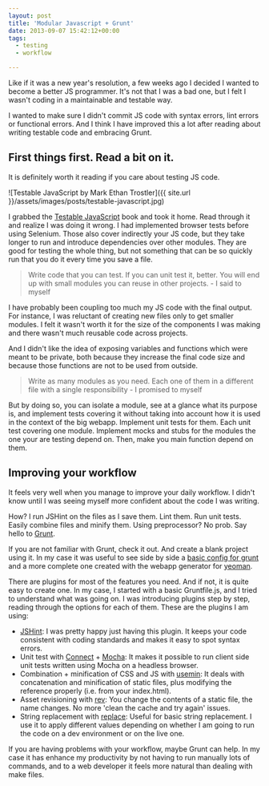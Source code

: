 ```yaml
---
layout: post
title: 'Modular Javascript + Grunt'
date: 2013-09-07 15:42:12+00:00
tags:
  - testing
  - workflow

---
```


Like if it was a new year's resolution, a few weeks ago I decided I
wanted to become a better JS programmer. It's not that I was a bad one,
but I felt I wasn't coding in a maintainable and testable way.

I wanted to make sure I didn't commit JS code with syntax errors, lint
errors or functional errors. And I think I have improved this a lot
after reading about writing testable code and embracing
Grunt.

## First things first. Read a bit on it.

It is definitely worth it reading if you care about testing JS code.

![Testable JavaScript by Mark Ethan Trostler]({{ site.url }}/assets/images/posts/testable-javascript.jpg)

I grabbed the [Testable JavaScript][] book and took it home. Read through it and realize I was
doing it wrong. I had implemented browser tests before using Selenium.
Those also cover indirectly your JS code, but they take longer to run
and introduce dependencies over other modules. They are good for testing
the whole thing, but not something that can be so quickly run that you
do it every time you save a file.

> Write code that you can test. If you can unit test it, better. You
> will end up with small modules you can reuse in other projects. - I
> said to myself

I have probably been coupling too much my JS code with the final output.
For instance, I was reluctant of creating new files only to get smaller
modules. I felt it wasn't worth it for the size of the components I was
making and there wasn't much reusable code across projects.

And I didn't like the idea of exposing variables and functions   which
were meant to be private, both because they increase the final code size
and because those functions are not to be used from outside.

> Write as many modules as you need. Each one of them in a different
> file with a single responsibility - I promised to myself

But by doing so, you can isolate a module, see at a glance what its
purpose is, and implement tests covering it without taking into account
how it is used in the context of the big webapp. Implement unit tests
for them. Each unit test covering one module. Implement mocks and stubs
for the modules the one your are testing depend on. Then, make you main
function depend on them.

## Improving your workflow

It feels very well when you manage to improve your daily workflow. I
didn't know until I was seeing myself more confident about the code I
was writing.

How? I run JSHint on the files as I save them. Lint them. Run unit
tests. Easily combine files and minify them. Using preprocessor? No
prob. Say hello to [Grunt][].

If you are not familiar with Grunt, check it out. And create a blank
project using it. In my case it was useful to see side by side a [basic
config for grunt][] and a more complete one created with the webapp
generator for [yeoman][].

There are plugins for most of the features you need. And if not, it is
quite easy to create one. In my case, I started with a basic
Gruntfile.js, and I tried to understand what was going on. I was
introducing plugins step by step, reading through the options for each
of them. These are the plugins I am using:

-   [JSHint][]: I was pretty happy just having this plugin. It keeps
    your code consistent with coding standards and makes it easy to spot
    syntax errors.
-   Unit test with [Connect][] + [Mocha][]: It makes it possible to run
    client side unit tests written using Mocha on a headless browser.
-   Combination + minification of CSS and JS with [usemin][]: It deals
    with concatenation and minification of static files, plus modifying
    the reference properly (i.e. from your index.html).
-   Asset revisioning with [rev][]: You change the contents of a static
    file, the name changes. No more 'clean the cache and try again'
    issues.
-   String replacement with [replace][]: Useful for basic string
    replacement. I use it to apply different values depending on whether
    I am going to run the code on a dev environment or on the live one.

If you are having problems with your workflow, maybe Grunt can help. In
my case it has enhance my productivity by not having to run manually
lots of commands, and to a web developer it feels more natural than
dealing with make files.

  [Testable JavaScript]: http://shop.oreilly.com/product/0636920024699.do
  [Grunt]: http://gruntjs.com/
  [basic config for grunt]: http://gruntjs.com/sample-gruntfile
  [yeoman]: http://yeoman.io/
  [JSHint]: https://github.com/gruntjs/grunt-contrib-jshint
  [Connect]: https://github.com/gruntjs/grunt-contrib-connect
  [Mocha]: https://github.com/kmiyashiro/grunt-mocha
  [usemin]: https://github.com/yeoman/grunt-usemin
  [rev]: https://github.com/cbas/grunt-rev
  [replace]: https://github.com/outaTiME/grunt-replace
